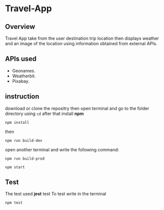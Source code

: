 # Travel-App
## Overview
Travel App  take from the user destination trip location then displays weather and an image of the location using information obtained from external APIs.
## APIs used
- Geonames.
- Weatherbit.
- Pixabay.
## instruction
download or clone the repositry then open terminal and go to the folder directory
using `cd`
 after that install __npm__ 
 ```
 npm install
 ```
 then 

 ```
 npm run build-dev
 ```
 open another terminal and write the following command:

 ```
 npm run build-prod
 ```
 ```
 npm start
 ```
## Test
The test used **jest** test
To test write in the terminal
```
npm test
``` 
